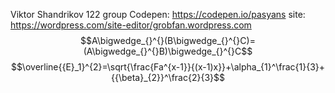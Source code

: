 Viktor Shandrikov 122 group
Codepen: https://codepen.io/pasyans
site: https://wordpress.com/site-editor/grobfan.wordpress.com
$$A\bigwedge_{}^{}(B\bigwedge_{}^{}C)=(A\bigwedge_{}^{}B)\bigwedge_{}^{}C$$
$$\overline{{E}_1}^{2}=\sqrt{\frac{Fa^{x-1}}{(x-1)x}}+\alpha_{1}^\frac{1}{3}+{{\beta}_{2}}^\frac{2}{3}$$
